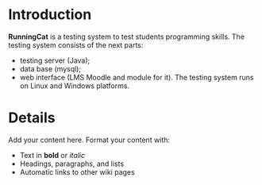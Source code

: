 # Introduction #

**RunningCat** is a testing system to test students programming skills. The testing system consists of the next parts:
  * testing server (Java);
  * data base (mysql);
  * web interface (LMS Moodle and module for it).
The testing system runs on Linux and Windows platforms.

# Details #

Add your content here.  Format your content with:
  * Text in **bold** or _italic_
  * Headings, paragraphs, and lists
  * Automatic links to other wiki pages